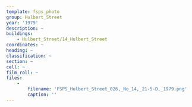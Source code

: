 ```yaml
---
template: fsps_photo
group: Hulbert_Street
year: '1979'
description: ~
buildings:
    - Hulbert_Street/14_Hulbert_Street
coordinates: ~
heading: ~
classification: ~
section: ~
cell: ~
film_roll: ~
files:
    -
        filename: 'FSPS_Hulbert_Street_026,_No_14,_21-5-D,_1979.png'
        caption: ''
---
```

